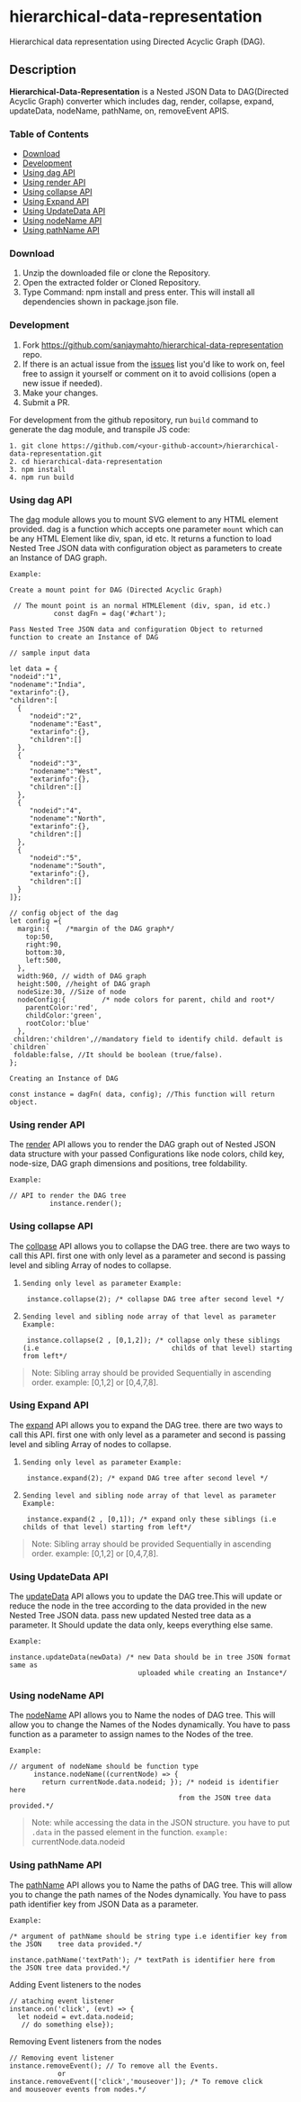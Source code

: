 # hierarchical-data-representation

Hierarchical data representation using Directed Acyclic Graph (DAG). 

## Description
**Hierarchical-Data-Representation** is a Nested JSON Data to
DAG(Directed Acyclic Graph) converter which includes dag, render, collapse, expand, updateData, nodeName, pathName, on, removeEvent APIS.


### Table of Contents

- [Download](#download)
- [Development](#development)
- [Using dag API](#using-dag-api)
- [Using render API](#using-render-api)
- [Using collapse API](#using-collapse-api)
- [Using Expand API](#using-expand-api)
- [Using UpdateData API](#using-updatedata-api)
- [Using nodeName API](#using-nodeName-api)
- [Using pathName API](#using-pathName-api)


### Download

 1. Unzip the downloaded file or clone the Repository.
 2. Open the extracted folder or Cloned Repository. 
 3. Type Command: npm install and press enter. This will 
      install all dependencies shown in package.json file.

### Development

1. Fork https://github.com/sanjaymahto/hierarchical-data-representation repo.
2. If there is an actual issue from the [issues](https://github.com/sanjaymahto/hierarchical-data-representation/issues) list you'd like to work on, feel free to assign it yourself or comment on it to avoid collisions (open a new issue if needed).
3. Make your changes.
4. Submit a PR.

For development from the github repository, run `build` command to generate the dag module, and transpile JS code:
 
    1. git clone https://github.com/<your-github-account>/hierarchical-data-representation.git
    2. cd hierarchical-data-representation
    3. npm install
    4. npm run build


### Using dag API

The [dag](https://github.com/sanjaymahto/hierarchical-data-representation/blob/origin/feature/refactoring-code/src/dag.js) module allows you to mount SVG element to any HTML element provided. dag is a function which accepts one parameter `mount` which can be any HTML Element like div, span, id etc.
It returns a function to load Nested Tree JSON data with configuration object as parameters to create an Instance of DAG graph.

`Example:`

`Create a mount point for DAG (Directed Acyclic Graph)`

     // The mount point is an normal HTMLElement (div, span, id etc.)
               const dagFn = dag('#chart'); 
 `Pass Nested Tree JSON data and configuration Object to returned function to create an Instance of DAG`     

    // sample input data
    
    let data = {  
    "nodeid":"1",
    "nodename":"India",
    "extarinfo":{},
    "children":[  
      {  
         "nodeid":"2",
         "nodename":"East",
         "extarinfo":{},
         "children":[]
      },
      {  
         "nodeid":"3",
         "nodename":"West",
         "extarinfo":{},
         "children":[]
      },
      {  
         "nodeid":"4",
         "nodename":"North",
         "extarinfo":{},
         "children":[]
      },
      {  
         "nodeid":"5",
         "nodename":"South",
         "extarinfo":{},
         "children":[]
      }
    ]};

    // config object of the dag
    let config ={  
      margin:{    /*margin of the DAG graph*/
        top:50,
        right:90,
        bottom:30,
        left:500,
      },
      width:960, // width of DAG graph
      height:500, //height of DAG graph
      nodeSize:30, //Size of node
      nodeConfig:{         /* node colors for parent, child and root*/
        parentColor:'red',
        childColor:'green',
        rootColor:'blue'
      },
     children:'children',//mandatory field to identify child. default is `children`
     foldable:false, //It should be boolean (true/false).
    };
`Creating an Instance of DAG`    
    
    const instance = dagFn( data, config); //This function will return object.
    
### Using render API

The [render](https://github.com/sanjaymahto/hierarchical-data-representation/blob/origin/feature/refactoring-code/src/dag-renderer.js) API allows you to render the DAG graph out of Nested JSON data structure with your passed Configurations like node colors, child key, node-size, DAG graph dimensions and positions, tree foldability.

`Example:` 

    // API to render the DAG tree
              instance.render();
   
### Using collapse API

The [collpase](https://github.com/sanjaymahto/hierarchical-data-representation/blob/origin/feature/refactoring-code/src/collapse-expand-tree.js) API allows you to collapse the DAG tree. there are two ways to call this API. first one with only level as a parameter and second is passing level and sibling Array of nodes to collapse. 

1. `Sending only level as parameter`
    `Example:`
        
        instance.collapse(2); /* collapse DAG tree after second level */

2. `Sending level and sibling node array of that level as parameter`
    `Example:`
        
        instance.collapse(2 , [0,1,2]); /* collapse only these siblings (i.e                                 childs of that level) starting from left*/
>Note: Sibling array should be provided Sequentially in ascending order.
example: [0,1,2] or [0,4,7,8].

### Using Expand API

The [expand](https://github.com/sanjaymahto/hierarchical-data-representation/blob/origin/feature/refactoring-code/src/collapse-expand-tree.js) API allows you to expand the DAG tree. there are two ways to call this API. first one with only level as a parameter and second is passing level and sibling Array of nodes to collapse. 

1. `Sending only level as parameter`
    `Example:`
        
        instance.expand(2); /* expand DAG tree after second level */

2. `Sending level and sibling node array of that level as parameter`
    `Example:`
        
        instance.expand(2 , [0,1]); /* expand only these siblings (i.e                                 childs of that level) starting from left*/
>Note: Sibling array should be provided Sequentially in ascending order.
example: [0,1,2] or [0,4,7,8].

### Using UpdateData API

The [updateData](https://github.com/sanjaymahto/hierarchical-data-representation/blob/origin/feature/refactoring-code/src/dag-renderer.js) API allows you to update the DAG tree.This will update or reduce the node in the tree according to the data provided in the new Nested Tree JSON data. pass new updated Nested tree data as a parameter. It Should update the data only, keeps everything else same.

`Example:`
   
    instance.updateData(newData) /* new Data should be in tree JSON format same as 
                                    uploaded while creating an Instance*/

### Using nodeName API

The [nodeName](https://github.com/sanjaymahto/hierarchical-data-representation/blob/origin/feature/refactoring-code/src/dag-renderer.js) API allows you to Name the nodes of DAG tree. This will allow you to change the Names of the Nodes dynamically. You have to pass function as a parameter to assign names to the Nodes of the tree.

`Example:`

    // argument of nodeName should be function type
          instance.nodeName((currentNode) => { 
            return currentNode.data.nodeid; }); /* nodeid is identifier here 
                                              from the JSON tree data provided.*/

>Note: while accessing the data in the JSON structure. you have to put `.data` in the passed element in the function.
`example:`
currentNode.data.nodeid

### Using pathName API

The [pathName](https://github.com/sanjaymahto/hierarchical-data-representation/blob/origin/feature/refactoring-code/src/dag-renderer.js) API allows you to Name the paths of DAG tree. This will allow you to change the path names of the Nodes dynamically. You have to pass path identifier key from JSON Data as a parameter.

`Example:`

    /* argument of pathName should be string type i.e identifier key from the JSON    tree data provided.*/
    
    instance.pathName('textPath'); /* textPath is identifier here from                                               the JSON tree data provided.*/

Adding Event listeners to the nodes

    // ataching event listener
    instance.on('click', (evt) => {    
      let nodeid = evt.data.nodeid;   
       // do something else});

Removing Event listeners from the nodes

    // Removing event listener
    instance.removeEvent(); // To remove all the Events.
                or
    instance.removeEvent(['click','mouseover']); /* To remove click 
    and mouseover events from nodes.*/


